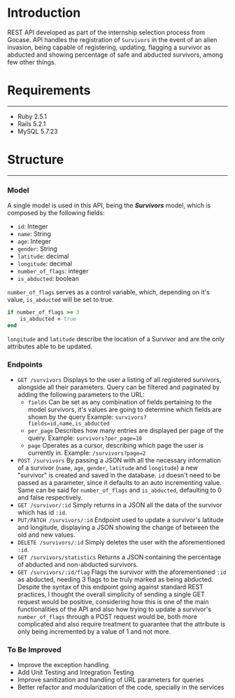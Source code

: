 # Introduction

REST API developed as part of the internship selection process from Gocase.
API handles the registration of `Survivors` in the event of an alien invasion, being capable of registering, updating, flagging a survivor as abducted and showing percentage of safe and abducted survivors, among few other things.

# Requirements
---
 * Ruby 2.5.1
 * Rails 5.2.1
 * MySQL 5.7.23
 
# Structure
---
### Model

A single model is used in this API, being the *__Survivors__* model, which is composed by the following fields:
* `id`: Integer
* `name`: String
* `age`: Integer
* `gender`: String
* `latitude`: decimal
* `longitude`: decimal
* `number_of_flags`: integer
* `is_abducted`: boolean

`number_of_flags` serves as a control variable, which, depending on it's value, `is_abducted` will be set to true.
```ruby
if number_of_flags >= 3
    is_abducted = true
end
```

`longitude` and `latitude` describe the location of a Survivor and are the only attributes able to be updated. 

### Endpoints
 * `GET /survivors` 
    Displays to the user a listing of all registered survivors, alongside all their parameters.
    Query can be filtered and paginated by adding the following parameters to the URL:
    - `fields`
       Can be set as any combination of fields pertaining to the model survivors, it's values are going to determine which fields are shown by the query
Example: `survivors?fields=id,name,is_abducted`
    - `per_page`
       Describes how many entries are displayed per page of the query.
       Example: `survivors?per_page=10`
    - `page`
        Operates as a cursor, describing which page the user is currently in.
        Example: `/survivors?page=2`
* `POST /survivors`
    By passing a JSON with all the necessary information of a survivor (`name`, `age`, `gender`, `latitude` and `longitude`) a new "survivor" is created and saved in the database. `id` doesn't need to be passed as a parameter, since it defaults to an auto incrementing value. Same can be said for `number_of_flags` and `is_abducted`, defaulting to 0 and false respectively.
* `GET /survivor/:id`
    Simply returns in a JSON all the data of the survivor which has id `:id`.
* `PUT/PATCH /survivors/:id`
    Endpoint used to update a survivor's latitude and longitude, displaying a JSON showing the change of between the old and new values.
* `DELETE /survivors/:id`
    Simply deletes the user with the aforementioned `:id`.
* `GET /survivors/statistics`
    Returns a JSON containing the percentage of abducted and non-abducted survivors.
* `GET /survivors/:id/flag`
    Flags the survivor with the aforementioned `:id` as abducted, needing 3 flags to be truly marked as being abducted.
    Despite the syntax of this endpoint going against standard REST practices, I thought the overall simplicity of sending a single GET request would be positive, considering how this is one of the main functionalities of the API and also how trying to update a survivor's `number_of_flags` through a POST request would be, both more complicated and also require treatment to guarantee that the attribute is only being incremented by a value of 1 and not more.


### To Be Improved
* Improve the exception handling.
* Add Unit Testing and Integration Testing
* Improve sanitization and handling of URL parameters for queries
* Better refactor and modularization of the code, specially in the services